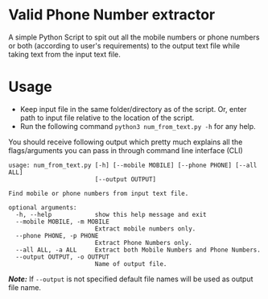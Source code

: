 # Valid Phone Number extractor

A simple Python Script to spit out all the mobile numbers or phone numbers or both (according to user's requirements) to the output text file while taking text from the input text file.

# Usage

- Keep input file in the same folder/directory as of the script. Or, enter path to input file relative to the location of the script.
- Run the following command `python3 num_from_text.py -h` for any help.

You should receive following output which pretty much explains all the flags/arguments you can pass in through command line interface (CLI)
```
usage: num_from_text.py [-h] [--mobile MOBILE] [--phone PHONE] [--all ALL]
                        [--output OUTPUT]

Find mobile or phone numbers from input text file.

optional arguments:
  -h, --help            show this help message and exit
  --mobile MOBILE, -m MOBILE
                        Extract mobile numbers only.
  --phone PHONE, -p PHONE
                        Extract Phone Numbers only.
  --all ALL, -a ALL     Extract both Mobile Numbers and Phone Numbers.
  --output OUTPUT, -o OUTPUT
                        Name of output file.
```

***Note:*** If `--output` is not specified default file names will be used as output file name.